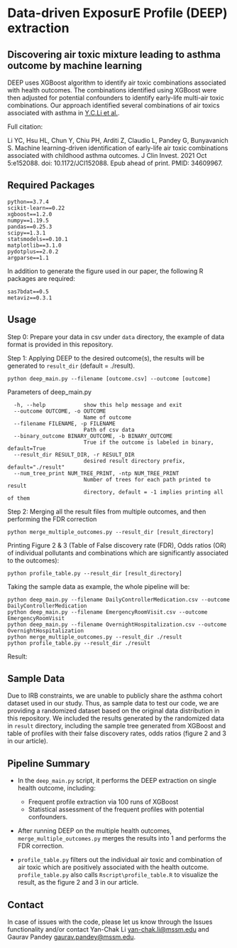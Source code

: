# Data-driven ExposurE Profile (DEEP) extraction
## Discovering air toxic mixture leading to asthma outcome by machine learning


DEEP uses XGBoost algorithm to identify air toxic combinations associated with health outcomes. The combinations identified using XGBoost were then adjusted for potential confounders to identify early-life multi-air toxic combinations. Our approach identified several combinations of air toxics associated with asthma in [Y.C.Li et al.](https://www.jci.org/articles/view/152088). 

Full citation: 

Li YC, Hsu HL, Chun Y, Chiu PH, Arditi Z, Claudio L, Pandey G, Bunyavanich S. Machine learning-driven identification of early-life air toxic combinations associated with childhood asthma outcomes. J Clin Invest. 2021 Oct 5:e152088. doi: 10.1172/JCI152088. Epub ahead of print. PMID: 34609967.

## Required Packages
    
    python==3.7.4
    scikit-learn==0.22
    xgboost==1.2.0
    numpy==1.19.5
    pandas==0.25.3
    scipy==1.3.1
    statsmodels==0.10.1
    matplotlib==3.1.0
    pydotplus==2.0.2
    argparse==1.1

In addition to generate the figure used in our paper, the following R packages are required:
    
    sas7bdat==0.5
    metaviz==0.3.1

## Usage

Step 0: Prepare your data in csv under `data` directory, the example of data format is provided in this repository.
    
Step 1: Applying DEEP to the desired outcome(s), the results will be generated to `result_dir` (default = ./result).
    
    python deep_main.py --filename [outcome.csv] --outcome [outcome]
    

Parameters of deep_main.py

      -h, --help            show this help message and exit
      --outcome OUTCOME, -o OUTCOME
                            Name of outcome
      --filename FILENAME, -p FILENAME
                            Path of csv data
      --binary_outcome BINARY_OUTCOME, -b BINARY_OUTCOME
                            True if the outcome is labeled in binary, default=True
      --result_dir RESULT_DIR, -r RESULT_DIR
                            desired result directory prefix, default="./result"
      --num_tree_print NUM_TREE_PRINT, -ntp NUM_TREE_PRINT
                            Number of trees for each path printed to result
                            directory, default = -1 implies printing all of them

    
Step 2: Merging all the result files from multiple outcomes, and then performing the FDR correction

    python merge_multiple_outcomes.py --result_dir [result_directory]
    
Printing Figure 2 & 3 (Table of False discovery rate (FDR), Odds ratios (OR) of individual pollutants and combinations which are significantly associated to the outcomes):

    python profile_table.py --result_dir [result_directory]
    


Taking the sample data as example, the whole pipeline will be:

    python deep_main.py --filename DailyControllerMedication.csv --outcome DailyControllerMedication
    python deep_main.py --filename EmergencyRoomVisit.csv --outcome EmergencyRoomVisit
    python deep_main.py --filename OvernightHospitalization.csv --outcome OvernightHospitalization
    python merge_multiple_outcomes.py --result_dir ./result
    python profile_table.py --result_dir ./result
    
    
Result:
    
## Sample Data

Due to IRB constraints, we are unable to publicly share the asthma cohort dataset used in our study. Thus, as sample data to test our code, we are providing a randomized dataset based on the original data distribution in this repository. We included the results generated by the randomized data in `result` directory, including the sample tree generated from XGBoost and table of profiles with their false discovery rates, odds ratios (figure 2 and 3 in our article).

## Pipeline Summary

* In the `deep_main.py` script, it performs the DEEP extraction on single health outcome, including: 
  * Frequent profile extraction via 100 runs of XGBoost
  * Statistical assessment of the frequent profiles with potential confounders. 

* After running DEEP on the multiple health outcomes, `merge_multiple_outcomes.py` merges the results into 1 and performs the FDR correction. 
* `profile_table.py` filters out the individual air toxic and combination of air toxic which are positively associated with the health outcome. `profile_table.py` also calls `Rscript\profile_table.R` to visualize the result, as the figure 2 and 3 in our article.


## Contact
In case of issues with the code, please let us know through the Issues functionality and/or contact Yan-Chak Li [yan-chak.li@mssm.edu](mailto:yan-chak.li@mssm.edu) and Gaurav Pandey [gaurav.pandey@mssm.edu](mailto:gaurav.pandey@mssm.edu).

